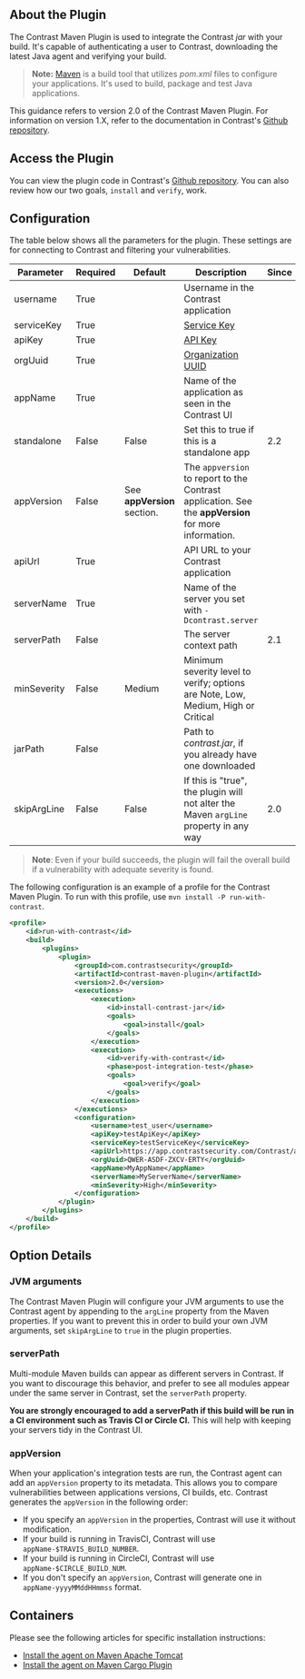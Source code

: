 <!--
title: "Contrast Maven Plugin"
description: "Sample Maven build plugin using the Contrast Java SDK"
tags: "tools Maven SDK Integration Java"
-->

## About the Plugin

The Contrast Maven Plugin is used to integrate the Contrast *jar* with your build. It's capable of authenticating a user to Contrast, downloading the latest Java agent and verifying your build.

> **Note:** [Maven](https://maven.apache.org/) is a build tool that utilizes *pom.xml* files to configure your applications. It's used to build, package and test Java applications.

This guidance refers to version 2.0 of the Contrast Maven Plugin. For information on version 1.X, refer to the documentation in Contrast's [Github repository](https://github.com/Contrast-Security-OSS/contrast-maven-plugin/blob/contrast-maven-plugin-1.4/README.md).

## Access the Plugin

You can view the plugin code in Contrast's [Github repository](https://github.com/Contrast-Security-OSS/contrast-maven-plugin). You can also review how our two goals, `install` and `verify`, work.

<!-- The plugin can be found here on the Maven repository. -->

## Configuration

The table below shows all the parameters for the plugin. These settings are for connecting to Contrast and filtering your vulnerabilities.

| Parameter   | Required | Default    | Description                                                                       | Since |
|-------------|----------|------------|-----------------------------------------------------------------------------------|-------|
| username    | True     |            | Username in the Contrast application                                              |       |
| serviceKey  | True     |            | [Service Key](admin-orgsettings.html#apikey)                                      |       |
| apiKey      | True     |            | [API Key](admin-orgsettings.html#apikey)                                          |       |
| orgUuid     | True     |            | [Organization UUID](admin-orgsettings.html#apikey)                                |       |
| appName     | True     |            | Name of the application as seen in the Contrast UI                                |       |
| standalone  | False    | False      | Set this to true if this is a standalone app                                    |    2.2|
| appVersion  | False    | See **appVersion** section. | The `appversion` to report to the Contrast application. See the **appVersion** for more information.    |       |
| apiUrl      | True     |            | API URL to your Contrast application                                              |       |
| serverName  | True     |            | Name of the server you set with `-Dcontrast.server`                               |       |
| serverPath  | False    |            | The server context path                                                           |    2.1|
| minSeverity | False    | Medium     | Minimum severity level to verify; options are Note, Low, Medium, High or Critical |       |
| jarPath     | False    |            | Path to *contrast.jar*, if you already have one downloaded                        |       |
| skipArgLine | False    | False      | If this is "true", the plugin will not alter the Maven `argLine` property in any way |    2.0 |

>**Note**: Even if your build succeeds, the plugin will fail the overall build if a vulnerability with adequate severity is found.


The following configuration is an example of a profile for the Contrast Maven Plugin. To run with this profile, use `mvn install -P run-with-contrast`.


```xml
<profile>
    <id>run-with-contrast</id>
    <build>
        <plugins>
            <plugin>
                <groupId>com.contrastsecurity</groupId>
                <artifactId>contrast-maven-plugin</artifactId>
                <version>2.0</version>
                <executions>
                    <execution>
                        <id>install-contrast-jar</id>
                        <goals>
                            <goal>install</goal>
                        </goals>
                    </execution>
                    <execution>
                        <id>verify-with-contrast</id>
                        <phase>post-integration-test</phase>
                        <goals>
                            <goal>verify</goal>
                        </goals>
                    </execution>
                </executions>
                <configuration>
                    <username>test_user</username>
                    <apiKey>testApiKey</apiKey>
                    <serviceKey>testServiceKey</serviceKey>
                    <apiUrl>https://app.contrastsecurity.com/Contrast/api</apiUrl>
                    <orgUuid>QWER-ASDF-ZXCV-ERTY</orgUuid>
                    <appName>MyAppName</appName>
                    <serverName>MyServerName</serverName>
                    <minSeverity>High</minSeverity>
                </configuration>
            </plugin>
        </plugins>
    </build>
</profile>
```

## Option Details

### JVM arguments

The Contrast Maven Plugin will configure your JVM arguments to use the Contrast agent by appending to the `argLine` property from the Maven properties. If you want to prevent this in order to build your own JVM arguments, set `skipArgLine` to `true` in the plugin properties.

### serverPath

Multi-module Maven builds can appear as different servers in Contrast. If you want to discourage this behavior, and prefer to see all modules appear under the same server in Contrast, set the `serverPath` property.

**You are strongly encouraged to add a serverPath if this build will be run in a CI environment such as Travis CI or Circle CI.** This will help with keeping your servers tidy in the Contrast UI. 

### appVersion

When your application's integration tests are run, the Contrast agent can add an `appVersion` property to its metadata. This allows you to compare vulnerabilities between applications versions, CI builds, etc. Contrast generates the `appVersion` in the following order:

* If you specify an `appVersion` in the properties, Contrast will use it without modification.
* If your build is running in TravisCI, Contrast will use `appName-$TRAVIS_BUILD_NUMBER`.
* If your build is running in CircleCI, Contrast will use `appName-$CIRCLE_BUILD_NUM`.
* If you don't specify an `appVersion`, Contrast will generate one in `appName-yyyyMMddHHmmss` format. 

## Containers

Please see the following articles for specific installation instructions:

* [Install the agent on Maven Apache Tomcat](installation-javainstall.html#apache)
* [Install the agent on Maven Cargo Plugin](installation-javainstall.html#cargo)
